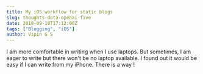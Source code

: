 ```yaml
---
title: My iOS workflow for static blogs
slug: thoughts-dota-openai-five
date: 2018-09-18T17:12:00Z
tags: ["Blogging", "iOS"]
author: Vipin G S
---
```


I am more comfortable in writing when I use laptops. But sometimes, I am eager to write but there won't be no laptop available. I found out it would be easy if I can write from my iPhone. There is a way !




